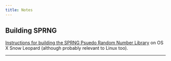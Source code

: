 ```yaml
---
title: Notes
---
```


## Building SPRNG

[Instructions for building the SPRNG Psuedo Random Number Library](/sprng.html) on OS X Snow
Leopard (although probably relevant to Linux too).

****
